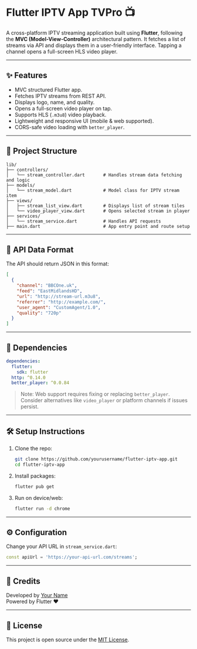 # Flutter IPTV App TVPro 📺

A cross-platform IPTV streaming application built using **Flutter**, following the **MVC (Model-View-Controller)** architectural pattern. It fetches a list of streams via API and displays them in a user-friendly interface. Tapping a channel opens a full-screen HLS video player.

---

## ✨ Features

- MVC structured Flutter app.
- Fetches IPTV streams from REST API.
- Displays logo, name, and quality.
- Opens a full-screen video player on tap.
- Supports HLS (`.m3u8`) video playback.
- Lightweight and responsive UI (mobile & web supported).
- CORS-safe video loading with `better_player`.

---

## 🧱 Project Structure

```
lib/
├── controllers/
│   └── stream_controller.dart       # Handles stream data fetching and logic
├── models/
│   └── stream_model.dart            # Model class for IPTV stream item
├── views/
│   ├── stream_list_view.dart        # Displays list of stream tiles
│   └── video_player_view.dart       # Opens selected stream in player
├── services/
│   └── stream_service.dart          # Handles API requests
├── main.dart                        # App entry point and route setup
```

---

## 🧪 API Data Format

The API should return JSON in this format:

```json
[
  {
    "channel": "BBCOne.uk",
    "feed": "EastMidlandsHD",
    "url": "http://stream-url.m3u8",
    "referrer": "http://example.com/",
    "user_agent": "CustomAgent/1.0",
    "quality": "720p"
  }
]
```

---

## 🧰 Dependencies

```yaml
dependencies:
  flutter:
    sdk: flutter
  http: ^0.14.0
  better_player: ^0.0.84
```

> Note: Web support requires fixing or replacing `better_player`. Consider alternatives like `video_player` or platform channels if issues persist.

---

## 🛠 Setup Instructions

1. Clone the repo:
   ```bash
   git clone https://github.com/yourusername/flutter-iptv-app.git
   cd flutter-iptv-app
   ```

2. Install packages:
   ```bash
   flutter pub get
   ```

3. Run on device/web:
   ```bash
   flutter run -d chrome
   ```

---

## ⚙️ Configuration

Change your API URL in `stream_service.dart`:
```dart
const apiUrl = 'https://your-api-url.com/streams';
```

---

## 🧠 Credits

Developed by [Your Name](https://github.com/yourusername)  
Powered by Flutter ❤️

---

## 📄 License

This project is open source under the [MIT License](LICENSE).
